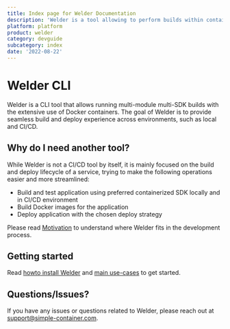 ```yaml
---
title: Index page for Welder Documentation
description: 'Welder is a tool allowing to perform builds within containers' # A short summary for search engines to display, max 120 chars
platform: platform
product: welder
category: devguide
subcategory: index
date: '2022-08-22'
---
```


# Welder CLI

Welder is a CLI tool that allows running multi-module multi-SDK builds with the extensive use of Docker containers. 
The goal of Welder is to provide seamless build and deploy experience across environments, such as local and CI/CD.

## Why do I need another tool?
While Welder is not a CI/CD tool by itself, it is mainly focused on the build and deploy lifecycle of a 
service, trying to make the following operations easier and more streamlined:

* Build and test application using preferred containerized SDK locally and in CI/CD environment
* Build Docker images for the application
* Deploy application with the chosen deploy strategy

Please read [Motivation](/motivation/) to understand where Welder fits in the development process.

## Getting started

Read [howto install Welder](/howto/install/) and [main use-cases](/howto/) to get started.

## Questions/Issues?

If you have any issues or questions related to Welder, please reach out at [support@simple-container.com](mailto:support@simple-container.com).
